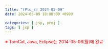```yaml
---
title: "[Plu_s] 2024-05-09"
date: 2024-05-09 18:00:00 +0900

categories: [ jsp, proj ]
tags: [ jsp ]
---
```




<span style="color:red"> ※ TomCat, Java, Eclipse는 2014-05-06(월)에 완료 </span>

## 